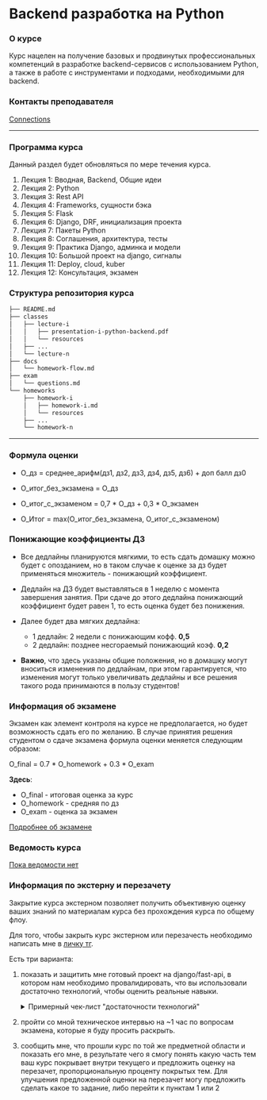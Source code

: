 # Backend разработка на Python


### О курсе

Курс нацелен на получение базовых и продвинутых профессиональных компетенций
в разработке backend-сервисов с использованием Python, а также
в работе с инструментами и подходами, необходимыми для backend.


### Контакты преподавателя

[Connections](https://github.com/JUSSIAR/JUSSIAR/blob/main/connection.md)

----


### Программа курса

Данный раздел будет обновляться по мере течения курса.

1) Лекция 1: Вводная, Backend, Общие идеи
2) Лекция 2: Python
3) Лекция 3: Rest API
4) Лекция 4: Frameworks, сущности бэка
5) Лекция 5: Flask
6) Лекция 6: Django, DRF, инициализация проекта
7) Лекция 7: Пакеты Python
8) Лекция 8: Соглашения, архитектура, тесты
9) Лекция 9: Практика Django, админка и модели
10) Лекция 10: Большой проект на django, сигналы
11) Лекция 11: Deploy, cloud, kuber
12) Лекция 12: Консультация, экзамен


### Структура репозитория курса

```bash
├── README.md
├── classes
│   ├── lecture-i
│   │   ├── presentation-i-python-backend.pdf
│   │   └── resources
│   ├── ...
│   └── lecture-n
├── docs
│   └── homework-flow.md
├── exam
│   └── questions.md
└── homeworks
    ├── homework-i
    │   ├── homework-i.md
    │   └── resources
    ├── ...
    └── homework-n
```

----


### Формула оценки

- О_дз = среднее_арифм(дз1, дз2, дз3, дз4, дз5, дз6) + доп балл дз0

- О_итог_без_экзамена = О_дз

- О_итог_с_экзаменом = 0,7 * О_дз + 0,3 * О_экзамен

- O_Итог = max(О_итог_без_экзамена, О_итог_с_экзаменом)


### Понижающие коэффициенты ДЗ

- Все дедлайны планируются мягкими,
  то есть сдать домашку можно будет с опозданием,
  но в таком случае к оценке за дз будет применяться множитель - понижающий коэффициент.

- Дедлайн на ДЗ будет выставляться в 1 неделю с момента завершения занятия. 
  При сдаче до этого дедлайна понижающий коэффициент будет равен 1, 
  то есть оценка будет без понижения.
  
- Далее будет два мягких дедлайна: 
    + 1 дедлайн: 2 недели с понижающим кофф. **0,5**
    + 2 дедлайн: позднее несгораемый понижающий коэф. **0,2**

- **Важно**, что здесь указаны общие положения, 
  но в домашку могут вноситься изменения по дедлайнам, при этом гарантируется,
  что изменения могут только увеличивать дедлайны и все решения такого рода принимаются
  в пользу студентов!

### Информация об экзамене

Экзамен как элемент контроля на курсе не предполагается,
но будет возможность сдать его по желанию.
В случае принятия решения студентом о сдаче экзамена формула оценки меняется следующим образом:

O_final = 0.7 * O_homework + 0.3 * O_exam

**Здесь**:
- O_final - итоговая оценка за курс
- O_homework - средняя по дз
- O_exam - оценка за экзамен

[Подробнее об экзамене](./exam/questions.md)

### Ведомость курса

[Пока ведомости нет]()


### Информация по экстерну и перезачету

Закрытие курса экстерном позволяет получить объективную оценку ваших знаний по материалам курса 
без прохождения курса по общему флоу.

Для того, чтобы закрыть курс экстерном или перезачесть необходимо написать мне в [личку тг](https://t.me/jussiar).

Есть три варианта:

1) показать и защитить мне готовый проект на django/fast-api, в котором нам необходимо провалидировать,
  что вы использовали достаточно технологий, чтобы оценить реальные навыки.
    <details>
        <summary>
            Примерный чек-лист "достаточности технологий"
        </summary>
        
        1) не нарушены принципы REST
        
        2) использована бд
        
        3) написаны тесты
        
        4) применен django/fast-api
        
        5) проект хотя бы как то стуктурно декомпозирован
        
        6) объем проекта либо просто немаленький, либо решает какой то законченный пулл задач. Это нестрогий критерий, но есть пожелание смотреть на что-то содержательное.
        
        7) будет плюсом использование архитектурных или поведенческих паттернов
        
        8) эту штуку надо уметь защитить, то есть ответить на вопросы что и как сделано, а также объяснить почему
    </details>
2) пройти со мной техническое интервью на ~1 час по вопросам экзамена, которые я буду просить раскрыть.
3) сообщить мне, что прошли курс по той же предметной области и показать его мне, 
    в результате чего я смогу понять какую часть тем ваш курс покрывает внутри текущего и предложить оценку на перезачет,
    пропорциональную проценту покрытых тем.
    Для улучшения предложенной оценки на перезачет могу предложить сделать какое то задание, либо перейти к пунктам 1 или 2
